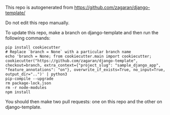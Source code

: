 This repo is autogenerated from https://github.com/zagaran/django-template/

Do not edit this repo manually.

To update this repo, make a branch on django-template and then run the following commands:

```
pip install cookiecutter
# Replace `branch = None` with a particular branch name
echo 'branch = None; from cookiecutter.main import cookiecutter; cookiecutter("https://github.com/zagaran/django-template", checkout=branch, extra_context={"project_slug": "sample_django_app", "feature_annotations": "on"}, overwrite_if_exists=True, no_input=True, output_dir="..")' | python3
pip-compile --upgrade
rm package-lock.json
rm -r node-modules
npm install 
```

You should then make two pull requests: one on this repo and the other on django-template.
